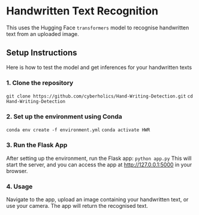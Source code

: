 # Handwritten Text Recognition

This  uses the Hugging Face `transformers` model to recognise handwritten text from an uploaded image.

## Setup Instructions
Here is how to test the model and get inferences for your handwritten texts

### 1. Clone the repository

`git clone https://github.com/cyberholics/Hand-Writing-Detection.git`
`cd Hand-Writing-Detection `

### 2. Set up the environment using Conda

`conda env create -f environment.yml`
`conda activate HWR`

### 3. Run the Flask App

After setting up the environment, run the Flask app: `python app.py`
This will start the server, and you can access the app at http://127.0.0.1:5000 in your browser.

### 4. Usage
Navigate to the app, upload an image containing your handwritten text, or use your camera.
The app will return the recognised text.


